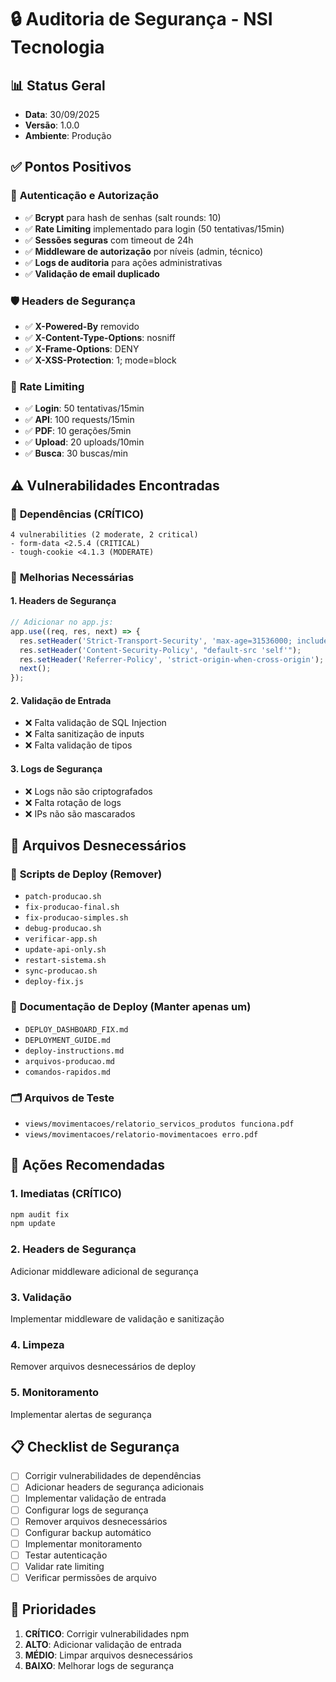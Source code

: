 # 🔒 Auditoria de Segurança - NSI Tecnologia

## 📊 **Status Geral**
- **Data**: 30/09/2025
- **Versão**: 1.0.0
- **Ambiente**: Produção

## ✅ **Pontos Positivos**

### 🔐 **Autenticação e Autorização**
- ✅ **Bcrypt** para hash de senhas (salt rounds: 10)
- ✅ **Rate Limiting** implementado para login (50 tentativas/15min)
- ✅ **Sessões seguras** com timeout de 24h
- ✅ **Middleware de autorização** por níveis (admin, técnico)
- ✅ **Logs de auditoria** para ações administrativas
- ✅ **Validação de email duplicado**

### 🛡️ **Headers de Segurança**
- ✅ **X-Powered-By** removido
- ✅ **X-Content-Type-Options**: nosniff
- ✅ **X-Frame-Options**: DENY
- ✅ **X-XSS-Protection**: 1; mode=block

### 🚦 **Rate Limiting**
- ✅ **Login**: 50 tentativas/15min
- ✅ **API**: 100 requests/15min
- ✅ **PDF**: 10 gerações/5min
- ✅ **Upload**: 20 uploads/10min
- ✅ **Busca**: 30 buscas/min

## ⚠️ **Vulnerabilidades Encontradas**

### 🚨 **Dependências (CRÍTICO)**
```
4 vulnerabilities (2 moderate, 2 critical)
- form-data <2.5.4 (CRITICAL)
- tough-cookie <4.1.3 (MODERATE)
```

### 🔧 **Melhorias Necessárias**

#### **1. Headers de Segurança**
```javascript
// Adicionar no app.js:
app.use((req, res, next) => {
  res.setHeader('Strict-Transport-Security', 'max-age=31536000; includeSubDomains');
  res.setHeader('Content-Security-Policy', "default-src 'self'");
  res.setHeader('Referrer-Policy', 'strict-origin-when-cross-origin');
  next();
});
```

#### **2. Validação de Entrada**
- ❌ Falta validação de SQL Injection
- ❌ Falta sanitização de inputs
- ❌ Falta validação de tipos

#### **3. Logs de Segurança**
- ❌ Logs não são criptografados
- ❌ Falta rotação de logs
- ❌ IPs não são mascarados

## 🧹 **Arquivos Desnecessários**

### 📁 **Scripts de Deploy (Remover)**
- `patch-producao.sh`
- `fix-producao-final.sh`
- `fix-producao-simples.sh`
- `debug-producao.sh`
- `verificar-app.sh`
- `update-api-only.sh`
- `restart-sistema.sh`
- `sync-producao.sh`
- `deploy-fix.js`

### 📄 **Documentação de Deploy (Manter apenas um)**
- `DEPLOY_DASHBOARD_FIX.md`
- `DEPLOYMENT_GUIDE.md`
- `deploy-instructions.md`
- `arquivos-producao.md`
- `comandos-rapidos.md`

### 🗂️ **Arquivos de Teste**
- `views/movimentacoes/relatorio_servicos_produtos funciona.pdf`
- `views/movimentacoes/relatorio-movimentacoes erro.pdf`

## 🔧 **Ações Recomendadas**

### **1. Imediatas (CRÍTICO)**
```bash
npm audit fix
npm update
```

### **2. Headers de Segurança**
Adicionar middleware adicional de segurança

### **3. Validação**
Implementar middleware de validação e sanitização

### **4. Limpeza**
Remover arquivos desnecessários de deploy

### **5. Monitoramento**
Implementar alertas de segurança

## 📋 **Checklist de Segurança**

- [ ] Corrigir vulnerabilidades de dependências
- [ ] Adicionar headers de segurança adicionais
- [ ] Implementar validação de entrada
- [ ] Configurar logs de segurança
- [ ] Remover arquivos desnecessários
- [ ] Configurar backup automático
- [ ] Implementar monitoramento
- [ ] Testar autenticação
- [ ] Validar rate limiting
- [ ] Verificar permissões de arquivo

## 🎯 **Prioridades**

1. **CRÍTICO**: Corrigir vulnerabilidades npm
2. **ALTO**: Adicionar validação de entrada
3. **MÉDIO**: Limpar arquivos desnecessários
4. **BAIXO**: Melhorar logs de segurança
